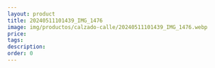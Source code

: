 ```yaml
---
layout: product
title: 20240511101439_IMG_1476
image: img/productos/calzado-calle/20240511101439_IMG_1476.webp
price: 
tags: 
description: 
order: 0
---
```

